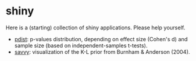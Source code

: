 # shiny

Here is a (starting) collection of shiny applications. Please help yourself.

* [pdist](http://barelysignificant.shinyapps.io/pdist): p-values distribution, depending on effect size (Cohen's d) and sample size (based on independent-samples t-tests).
* [savvy](https://barelysignificant.shinyapps.io/savvy/): visualization of the K-L prior from Burnham & Anderson (2004).
